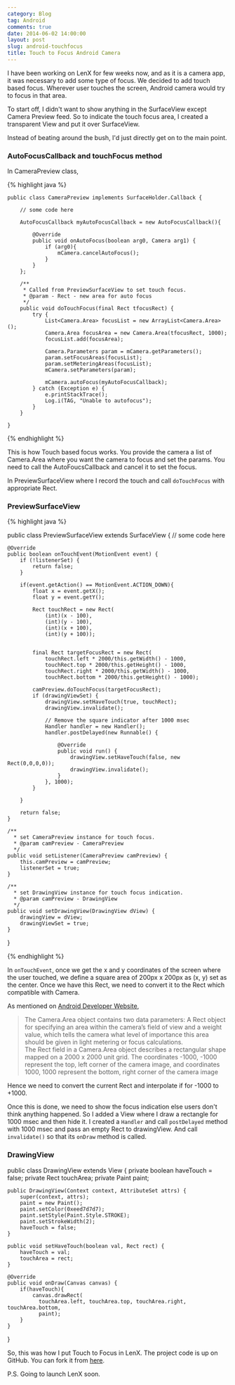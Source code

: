 ```yaml
---
category: Blog
tag: Android
comments: true
date: 2014-06-02 14:00:00
layout: post
slug: android-touchfocus
title: Touch to Focus Android Camera
---
```


I have been working on LenX for few weeks now, and as it is a camera app, it was necessary to add some type of focus. We decided to add touch based focus. Wherever user touches the screen, Android camera would try to focus in that area.

To start off, I didn't want to show anything in the SurfaceView except Camera Preview feed. So to indicate the touch focus area, I created a transparent View and put it over SurfaceView.

Instead of beating around the bush, I'd just directly get on to the main point.

### AutoFocusCallback and touchFocus method

In CameraPreview class,

{% highlight java %}

    public class CameraPreview implements SurfaceHolder.Callback {

        // some code here

        AutoFocusCallback myAutoFocusCallback = new AutoFocusCallback(){

            @Override
            public void onAutoFocus(boolean arg0, Camera arg1) {
                if (arg0){
                    mCamera.cancelAutoFocus();      
                }
            }
        };

        /**
         * Called from PreviewSurfaceView to set touch focus.
         * @param - Rect - new area for auto focus
         */
        public void doTouchFocus(final Rect tfocusRect) {
            try {
                List<Camera.Area> focusList = new ArrayList<Camera.Area>();
                Camera.Area focusArea = new Camera.Area(tfocusRect, 1000);
                focusList.add(focusArea);
          
                Camera.Parameters param = mCamera.getParameters();
                param.setFocusAreas(focusList);
                param.setMeteringAreas(focusList);
                mCamera.setParameters(param);
          
                mCamera.autoFocus(myAutoFocusCallback);
            } catch (Exception e) {
                e.printStackTrace();
                Log.i(TAG, "Unable to autofocus");
            }
        }

    }

{% endhighlight %}

This is how Touch based focus works. You provide the camera a list of Camera.Area where you want the camera to focus and set the params. You need to call the AutoFoucsCallback and cancel it to set the focus.

In PreviewSurfaceView where I record the touch and call `doTouchFocus` with appropriate Rect.

### PreviewSurfaceView

{% highlight java %}

public class PreviewSurfaceView extends SurfaceView {
    // some code here

    @Override
    public boolean onTouchEvent(MotionEvent event) {
        if (!listenerSet) {
            return false;
        }

        if(event.getAction() == MotionEvent.ACTION_DOWN){
            float x = event.getX();
            float y = event.getY();
      
            Rect touchRect = new Rect(
                (int)(x - 100), 
                (int)(y - 100), 
                (int)(x + 100), 
                (int)(y + 100));
            

            final Rect targetFocusRect = new Rect(
                touchRect.left * 2000/this.getWidth() - 1000,
                touchRect.top * 2000/this.getHeight() - 1000,
                touchRect.right * 2000/this.getWidth() - 1000,
                touchRect.bottom * 2000/this.getHeight() - 1000);
      
            camPreview.doTouchFocus(targetFocusRect);
            if (drawingViewSet) {
                drawingView.setHaveTouch(true, touchRect);
                drawingView.invalidate();
          
                // Remove the square indicator after 1000 msec
                Handler handler = new Handler();
                handler.postDelayed(new Runnable() {
            
                    @Override
                    public void run() {
                        drawingView.setHaveTouch(false, new Rect(0,0,0,0));
                        drawingView.invalidate();
                    }
                }, 1000);
            }
      
        }

        return false;
    }

    /**
      * set CameraPreview instance for touch focus.
      * @param camPreview - CameraPreview
      */
    public void setListener(CameraPreview camPreview) {
        this.camPreview = camPreview;
        listenerSet = true;
    }
    
    /**
      * set DrawingView instance for touch focus indication.
      * @param camPreview - DrawingView
      */
    public void setDrawingView(DrawingView dView) {
        drawingView = dView;
        drawingViewSet = true;
    }

}

{% endhighlight %}

In `onTouchEvent`, once we get the x and y coordinates of the screen where the user touched, we define a square area of 200px x 200px as (x, y) set as the center. Once we have this Rect, we need to convert it to the Rect which compatible with Camera. 

As mentioned on [Android Developer Website](http://developer.android.com/guide/topics/media/camera.html#metering-focus-areas),

<blockquote cite="http://developer.android.com/guide/topics/media/camera.html#metering-focus-areas">
    The Camera.Area object contains two data parameters: A Rect object for specifying an area within the camera’s field of view and a weight value, which tells the camera what level of importance this area should be given in light metering or focus calculations.
    <br/>
    The Rect field in a Camera.Area object describes a rectangular shape mapped on a 2000 x 2000 unit grid. The coordinates -1000, -1000 represent the top, left corner of the camera image, and coordinates 1000, 1000 represent the bottom, right corner of the camera image
</blockquote>

Hence we need to convert the current Rect and interpolate if for -1000 to +1000.

Once this is done, we need to show the focus indication else users don't think anything happened. So I added a View where I draw a rectangle for 1000 msec and then hide it. I created a `Handler` and call `postDelayed` method with 1000 msec and pass an empty Rect to drawingView. And call `invalidate()` so that its `onDraw` method is called.

### DrawingView

public class DrawingView extends View {
    private boolean haveTouch = false;
    private Rect touchArea;
    private Paint paint;
    
    public DrawingView(Context context, AttributeSet attrs) {
        super(context, attrs);
        paint = new Paint();
        paint.setColor(0xeed7d7d7);
        paint.setStyle(Paint.Style.STROKE);
        paint.setStrokeWidth(2);
        haveTouch = false;
    }
    
    public void setHaveTouch(boolean val, Rect rect) {
        haveTouch = val;
        touchArea = rect;
    }
    
    @Override
    public void onDraw(Canvas canvas) {
        if(haveTouch){
            canvas.drawRect(
              touchArea.left, touchArea.top, touchArea.right, touchArea.bottom,  
              paint);
        }
    }   
}

So, this was how I put Touch to Focus in LenX. The project code is up on GitHub. You can fork it from [here](https://github.com/jayrambhia/Touch2Focus).

P.S. Going to launch LenX soon.
